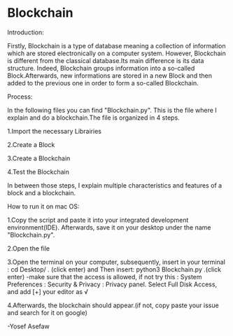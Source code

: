 # Blockchain

Introduction:

Firstly, Blockchain is a type of database meaning a collection of information which are stored electronically on a computer system. However, Blockchain is different from the classical database.Its main difference is its data structure. Indeed, Blockchain groups information into a so-called Block.Afterwards, new informations are stored in a new Block and then added to the previous one in order to form a so-called Blockchain.

Process:

In the following files you can find "Blockchain.py". This is the file where I explain and do a blockchain.The file is organized in 4 steps.

1.Import the necessary Librairies

2.Create a Block

3.Create a Blockchain 

4.Test the Blockchain 

In between those steps, I explain multiple characteristics and features of a block and a blockchain.

How to run it on mac OS:

1.Copy the script and paste it into your integrated development environment(IDE). Afterwards, save it on your desktop under the name "Blockchain.py".

2.Open the file 

3.Open the terminal on your computer, subsequently, insert in your terminal : cd Desktop/ . (click enter) and Then insert: python3 Blockchain.py .(click enter) 
-make sure that the access is allowed, if not try this : System Preferences : Security & Privacy : Privacy panel. Select Full Disk Access, and add [+] your editor as √

4.Afterwards, the blockchain should appear.(if not, copy paste your issue and search for it on google)

-Yosef Asefaw


